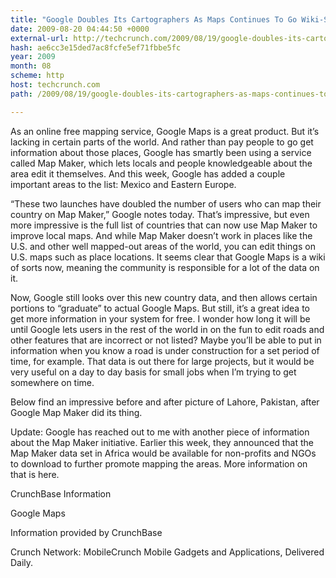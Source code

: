 ```yaml
---
title: "Google Doubles Its Cartographers As Maps Continues To Go Wiki-Style"
date: 2009-08-20 04:44:50 +0000
external-url: http://techcrunch.com/2009/08/19/google-doubles-its-cartographers-as-maps-continues-to-go-wiki-style/
hash: ae6cc3e15ded7ac8fcfe5ef71fbbe5fc
year: 2009
month: 08
scheme: http
host: techcrunch.com
path: /2009/08/19/google-doubles-its-cartographers-as-maps-continues-to-go-wiki-style/

---
```




As an online free mapping service, Google Maps is a great product. But it’s lacking in certain parts of the world. And rather than pay people to go get information about those places, Google has smartly been using a service called Map Maker, which lets locals and people knowledgeable about the area edit it themselves. And this week, Google has added a couple important areas to the list: Mexico and Eastern Europe.

“These two launches have doubled the number of users who can map their country on Map Maker,” Google notes today. That’s impressive, but even more impressive is the full list of countries that can now use Map Maker to improve local maps. And while Map Maker doesn’t work in places like the U.S. and other well mapped-out areas of the world, you can edit things on U.S. maps such as place locations. It seems clear that Google Maps is a wiki of sorts now, meaning the community is responsible for a lot of the data on it.

Now, Google still looks over this new country data, and then allows certain portions to “graduate” to actual Google Maps. But still, it’s a great idea to get more information in your system for free. I wonder how long it will be until Google lets users in the rest of the world in on the fun to edit roads and other features that are incorrect or not listed? Maybe you’ll be able to put in information when you know a road is under construction for a set period of time, for example. That data is out there for large projects, but it would be very useful on a day to day basis for small jobs when I’m trying to get somewhere on time.

Below find an impressive before and after picture of Lahore, Pakistan, after Google Map Maker did its thing.



Update: Google has reached out to me with another piece of information about the Map Maker initiative. Earlier this week, they announced that the Map Maker data set in Africa would be available for non-profits and NGOs to download to further promote mapping the areas. More information on that is here.



CrunchBase Information


Google Maps

Information provided by CrunchBase


Crunch Network:  MobileCrunch Mobile Gadgets and Applications, Delivered Daily.






    

